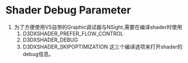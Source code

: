 # Shader Debug Parameter
1. 为了方便使用VS自带的Graphic调试器与NSight,需要在编译shader时使用 
	1. D3DXSHADER_PREFER_FLOW_CONTROL
	2. D3DXSHADER_DEBUG
	3. D3DXSHADER_SKIPOPTIMIZATION
这三个编译选项来打开shader的debug信息。 